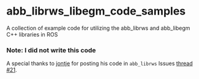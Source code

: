 # abb_librws_libegm_code_samples
A collection of example code for utilizing the abb_librws and abb_libegm C++ libraries in ROS
### Note: I did not write this code
A special thanks to [jontje](https://github.com/jontje) for posting his code in ```abb_librws``` Issues [thread #21](https://github.com/ros-industrial/abb_librws/issues/21).
